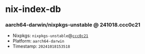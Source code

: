 # nix-index-db
### aarch64-darwin/nixpkgs-unstable @ 241018.ccc0c21
- Nixpkgs: `nixpkgs-unstable`@[`ccc0c21`](https://github.com/NixOS/nixpkgs/commit/ccc0c2126893dd20963580b6478d1a10a4512185)
- Platform: `aarch64-darwin`
- Timestamp: `20241018153518`
